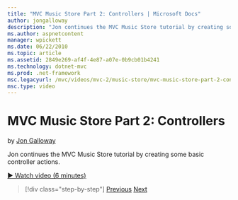 ```yaml
---
title: "MVC Music Store Part 2: Controllers | Microsoft Docs"
author: jongalloway
description: "Jon continues the MVC Music Store tutorial by creating some basic controller actions."
ms.author: aspnetcontent
manager: wpickett
ms.date: 06/22/2010
ms.topic: article
ms.assetid: 2849e269-af4f-4e87-a07e-0b9cb01b4241
ms.technology: dotnet-mvc
ms.prod: .net-framework
msc.legacyurl: /mvc/videos/mvc-2/music-store/mvc-music-store-part-2-controllers
msc.type: video
---
```

MVC Music Store Part 2: Controllers
====================
by [Jon Galloway](https://github.com/jongalloway)

Jon continues the MVC Music Store tutorial by creating some basic controller actions.

[&#9654; Watch video (6 minutes)](https://channel9.msdn.com/Blogs/ASP-NET-Site-Videos/mvc-music-store-part-2-controllers)

>[!div class="step-by-step"]
[Previous](mvc-music-store-part-1-intro-tools-and-project-structure.md)
[Next](mvc-music-store-part-3-views-and-viewmodels.md)